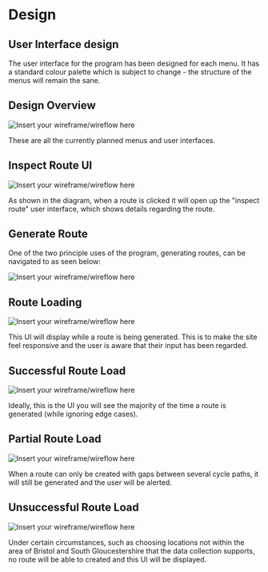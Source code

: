 # Design

## User Interface design
The user interface for the program has been designed for each menu. It has a standard colour palette which is subject to change - the structure of the menus will remain the sane.

## Design Overview

![Insert your wireframe/wireflow here](images/design-wireframes/WFDesignOverview.png)

These are all the currently planned menus and user interfaces.

## Inspect Route UI

![Insert your wireframe/wireflow here](images/design-wireframes/WFInspectRoute.png)

As shown in the diagram, when a route is clicked it will open up the "inspect route" user interface, which shows details regarding the route.

## Generate Route

One of the two principle uses of the program, generating routes, can be navigated to as seen below:

![Insert your wireframe/wireflow here](images/design-wireframes/WFPageNavigation.png)

## Route Loading

![Insert your wireframe/wireflow here](images/design-wireframes/WFRouteLoading.png)

This UI will display while a route is being generated. This is to make the site feel responsive and the user is aware that their input has been regarded.

## Successful Route Load

![Insert your wireframe/wireflow here](images/design-wireframes/WFSuccessfulLoading.png)

Ideally, this is the UI you will see the majority of the time a route is generated (while ignoring edge cases).

## Partial Route Load

![Insert your wireframe/wireflow here](images/design-wireframes/WFPartialLoading.png)

When a route can only be created with gaps between several cycle paths, it will still be generated and the user will be alerted.

## Unsuccessful Route Load

![Insert your wireframe/wireflow here](images/design-wireframes/WFUnsuccessfulLoading.png)

Under certain circumstances, such as choosing locations not within the area of Bristol and South Gloucestershire that the data collection supports, no route will be able to created and this UI will be displayed.
